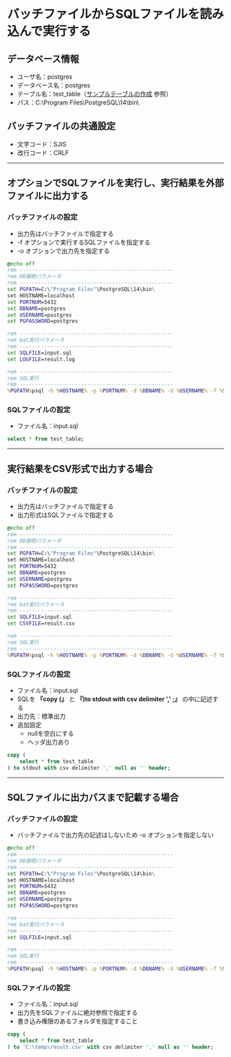 # バッチファイルからSQLファイルを読み込んで実行する

## データベース情報

* ユーザ名：postgres
* データベース名：postgres
* テーブル名：test_table（[サンプルテーブルの作成](https://github.com/junichitashiro/Knowledges/blob/master/DB/PostgreSQL/サンプルテーブルの作成.md) 参照）
* パス：C:\Program Files\PostgreSQL\14\bin\

## バッチファイルの共通設定

* 文字コード：SJIS
* 改行コード：CRLF

---

## オプションでSQLファイルを実行し、実行結果を外部ファイルに出力する

### バッチファイルの設定

* 出力先はバッチファイルで指定する
* -f オプションで実行するSQLファイルを指定する
* -o オプションで出力先を指定する

```bat
@echo off
rem --------------------------------------------------
rem DB接続パラメータ
rem --------------------------------------------------
set PGPATH=C:\"Program Files"\PostgreSQL\14\bin\
set HOSTNAME=localhost
set PORTNUM=5432
set DBNAME=postgres
set USERNAME=postgres
set PGPASSWORD=postgres

rem --------------------------------------------------
rem bat実行パラメータ
rem --------------------------------------------------
set SQLFILE=input.sql
set LOGFILE=result.log

rem --------------------------------------------------
rem SQL実行
rem --------------------------------------------------
%PGPATH%psql -h %HOSTNAME% -p %PORTNUM% -d %DBNAME% -U %USERNAME% -f %SQLFILE% -o %LOGFILE%
```

### SQLファイルの設定

* ファイル名：input.sql

```sql
select * from test_table;
```

---

## 実行結果をCSV形式で出力する場合

### バッチファイルの設定

* 出力先はバッチファイルで指定する
* 出力形式はSQLファイルで指定する

```bat
@echo off
rem --------------------------------------------------
rem DB接続パラメータ
rem --------------------------------------------------
set PGPATH=C:\"Program Files"\PostgreSQL\14\bin\
set HOSTNAME=localhost
set PORTNUM=5432
set DBNAME=postgres
set USERNAME=postgres
set PGPASSWORD=postgres

rem --------------------------------------------------
rem bat実行パラメータ
rem --------------------------------------------------
set SQLFILE=input.sql
set CSVFILE=result.csv

rem --------------------------------------------------
rem SQL実行
rem --------------------------------------------------
%PGPATH%psql -h %HOSTNAME% -p %PORTNUM% -d %DBNAME% -U %USERNAME% -f %SQLFILE% -o %CSVFILE%
```

### SQLファイルの設定

* ファイル名：input.sql
* SQLを **『copy (』** と **『)to stdout with csv delimiter ',' ;』** の中に記述する
* 出力先：標準出力
* 追加設定
  * nullを空白にする
  * ヘッダ出力あり

```sql
copy (
    select * from test_table
) to stdout with csv delimiter ',' null as '' header;
```

---

## SQLファイルに出力パスまで記載する場合

### バッチファイルの設定

* バッチファイルで出力先の記述はしないため -o オプションを指定しない

```bat
@echo off
rem --------------------------------------------------
rem DB接続パラメータ
rem --------------------------------------------------
set PGPATH=C:\"Program Files"\PostgreSQL\14\bin\
set HOSTNAME=localhost
set PORTNUM=5432
set DBNAME=postgres
set USERNAME=postgres
set PGPASSWORD=postgres

rem --------------------------------------------------
rem bat実行パラメータ
rem --------------------------------------------------
set SQLFILE=input.sql

rem --------------------------------------------------
rem SQL実行
rem --------------------------------------------------
%PGPATH%psql -h %HOSTNAME% -p %PORTNUM% -d %DBNAME% -U %USERNAME% -f %SQLFILE%
```

### SQLファイルの設定

* ファイル名：input.sql
* 出力先をSQLファイルに絶対参照で指定する
* 書き込み権限のあるフォルダを指定すること

```sql
copy (
    select * from test_table
) to 'C:\temp\result.csv' with csv delimiter ',' null as '' header;
```
